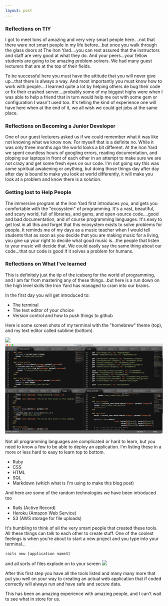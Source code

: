 ```yaml
---
layout: post
---
```





### Reflections on TIY

I got to meet tons of amazing and very very smart people here....not that there were not smart people in my life before...but once you walk through the glass doors at The Iron Yard....you can rest assured that the instructors and staff are very good at what they do.  And your peers...your fellow students are going to be amazing problem solvers. We had many guest lecturers that are at the top of their fields.

To be successful here you must have the attitude that you will never give up...that there is always a way. And most importantly you must know how to work with people....I learned quite a lot by helping others de bug their code or fix their crashed server....probably some of my biggest highs were when I was able to help a friend that in turn would help me out with some gem or configuration I wasn't used too. It's telling the kind of experience one will have here when at the end of it, we all wish we could get jobs at the same place.

### Reflections on Becoming a Junior Developer

One of our guest lecturers asked us if we could remember what it was like not knowing what we know now. For myself that is a definite no. While it was only three months ago the world looks a bit different.  At the Iron Yard we spent countless hours of googling errors, reading documentation, and ploping our laptops in front of each other in an attempt to make sure we are not crazy and get some fresh eyes on our code. I'm not going say this was some spiritual awakening or anything, but doing those things day after day after day is bound to make you look at world differently, it will make you look at a problem and know there is a solution.

### Getting lost to Help People

The immersive program at the Iron Yard first introduces you, and gets you comfortable with the "ecosystem" of programming. It's a vast, beautiful, and scary world, full of libraries, and gems, and open-source code....good and bad documentation, and of course programming languages. It's easy to get lost in all this and forget that this ecosystem exists to solve problems for people. It reminds me of my days as a music teacher when I would tell students that as soon as you decide that you are making music for a living, you give up your right to decide what good music is...the people that listen to your music will decide that. We could easily say the same thing about our code...that our code is good if it solves a problem for humans.

### Reflections on What I've learned

This is definitely just the tip of the iceberg for the world of programming, and I am far from mastering any of these things...but here is a run down on the high level skills the Iron Yard has managed to cram into our brains.

In the first day you will get introduced to:

* The terminal
* The text editor of your choice
* Version control and how to push things to github

Here is some screen shots of my terminal with the "homebrew" theme (top), and my text editor called sublime (bottom).

<img src="/images/terminal.png" style="width: 600px;"/>

<img src="/images/Sublime.png" style="width: 600px;"/>

Not all programming languages are complicated or hard to learn, but you need to know a few to be able to deploy an application. I'm listing these in a more or less hard to easy to learn top to bottom.

* Ruby
* CSS
* HTML
* SQL
* Markdown (which what is I'm using to make this blog post)

And here are some of the random technologies we have been introduced too

* Rails (Active Record)
* Heroku (Amazon Web Service)
* S3 (AWS storage for file uploads)

It's humbling to think of all the very smart people that created these tools. All these things can talk to each other to create stuff. One of the coolest feelings is when you're about to start a new project and you type into your terminal...
```
rails new [application name3]
```
and all sorts of files explode on to your screen
<img src="/images/railsnew.png" style="height: 800px;"/>

After this first step you have all the tools listed and many many more that put you well on your way to creating an actual web application that if coded correctly will always run and have safe and secure data.

This has been an amazing experience with amazing people, and I can't wait to see what in store for us.
